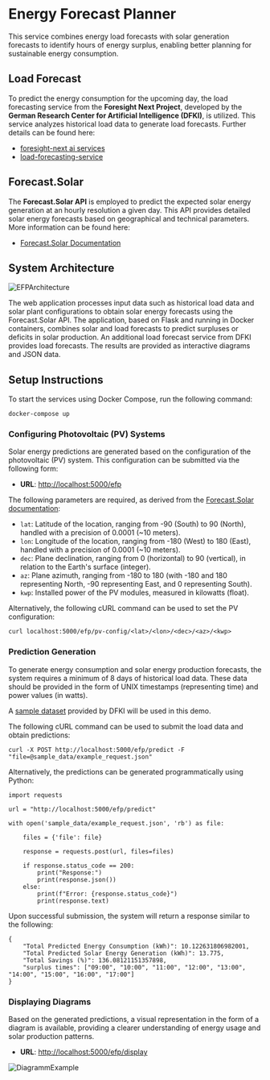 
# Energy Forecast Planner

This service combines energy load forecasts with solar generation forecasts to identify hours of energy surplus, enabling better planning for sustainable energy consumption.




## Load Forecast
To predict the energy consumption for the upcoming day, the load forecasting service from the **Foresight Next Project**, developed by the **German Research Center for Artificial Intelligence (DFKI)**, is utilized. This service analyzes historical load data to generate load forecasts. Further details can be found here:
- [foresight-next ai services](https://github.com/connected-intelligent-systems/foresight-next-ai-services/tree/main)
- [load-forecasting-service](https://github.com/connected-intelligent-systems/foresight-next-ai-services/blob/main/load-forecasting/README.md)


## Forecast.Solar
The **Forecast.Solar API** is employed to predict the expected solar energy generation at an hourly resolution a given day. This API provides detailed solar energy forecasts based on geographical and technical parameters. More information can be found here:
- [Forecast.Solar Documentation](https://doc.forecast.solar/start)


## System Architecture

![EFPArchitecture](https://github.com/user-attachments/assets/f80b8109-088c-417c-9f42-6d2db1c33870)



The web application processes input data such as historical load data and solar plant configurations to obtain solar energy forecasts using the Forecast.Solar API. The application, based on Flask and running in Docker containers, combines solar and load forecasts to predict surpluses or deficits in solar production. An additional load forecast service from DFKI provides load forecasts. The results are provided as interactive diagrams and JSON data.

## Setup Instructions

To start the services using Docker Compose, run the following command:

```
docker-compose up
```

### Configuring Photovoltaic (PV) Systems

Solar energy predictions are generated based on the configuration of the photovoltaic (PV) system. This configuration can be submitted via the following form:

- **URL**: [http://localhost:5000/efp](http://localhost:5000/efp)

The following parameters are required, as derived from the [Forecast.Solar documentation](https://doc.forecast.solar/api:estimate):

- `lat`: Latitude of the location, ranging from -90 (South) to 90 (North), handled with a precision of 0.0001 (~10 meters).
- `lon`: Longitude of the location, ranging from -180 (West) to 180 (East), handled with a precision of 0.0001 (~10 meters).
- `dec`: Plane declination, ranging from 0 (horizontal) to 90 (vertical), in relation to the Earth's surface (integer).
- `az`: Plane azimuth, ranging from -180 to 180 (with -180 and 180 representing North, -90 representing East, and 0 representing South).
- `kwp`: Installed power of the PV modules, measured in kilowatts (float).

Alternatively, the following cURL command can be used to set the PV configuration:
```
curl localhost:5000/efp/pv-config/<lat>/<lon>/<dec>/<az>/<kwp>
```


### Prediction Generation

To generate energy consumption and solar energy production forecasts, the system requires a minimum of 8 days of historical load data. These data should be provided in the form of UNIX timestamps (representing time) and power values (in watts).

A [sample dataset](https://github.com/connected-intelligent-systems/foresight-next-ai-services/tree/main/load-forecasting/sample_data) provided by DFKI will be used in this demo.


The following cURL command can be used to submit the load data and obtain predictions:

```
curl -X POST http://localhost:5000/efp/predict -F "file=@sample_data/example_request.json"
```

Alternatively, the predictions can be generated programmatically using Python:

```
import requests

url = "http://localhost:5000/efp/predict"

with open('sample_data/example_request.json', 'rb') as file:

    files = {'file': file} 

    response = requests.post(url, files=files)

    if response.status_code == 200:
        print("Response:")
        print(response.json())  
    else:
        print(f"Error: {response.status_code}")
        print(response.text)
```

Upon successful submission, the system will return a response similar to the following:
```
{
    "Total Predicted Energy Consumption (kWh)": 10.122631806982001,
    "Total Predicted Solar Energy Generation (kWh)": 13.775,
    "Total Savings (%)": 136.08121151357898,
    "surplus times": ["09:00", "10:00", "11:00", "12:00", "13:00", "14:00", "15:00", "16:00", "17:00"]
}
```

### Displaying Diagrams
Based on the generated predictions, a visual representation in the form of a diagram is available, providing a clearer understanding of energy usage and solar production patterns.

- **URL**: [http://localhost:5000/efp/display](http://localhost:5000/efp/display)


![DiagrammExample](https://github.com/user-attachments/assets/b3100726-ae15-442e-a81d-ee8f6ec28b1a)







